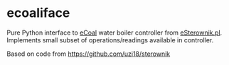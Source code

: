 # ecoaliface
Pure Python interface to [eCoal](https://esterownik.pl/nasze-produkty/ecoal) water boiler controller from [eSterownik.pl](http://esterownik.pl).
Implements small subset of operations/readings available in controller.

Based on code from https://github.com/uzi18/sterownik
